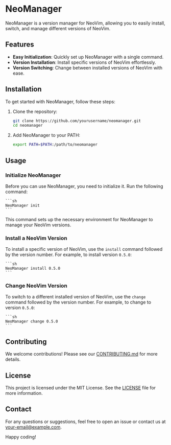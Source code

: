 # NeoManager

NeoManager is a version manager for NeoVim, allowing you to easily install, switch, and manage different versions of NeoVim.

## Features

- **Easy Initialization**: Quickly set up NeoManager with a single command.
- **Version Installation**: Install specific versions of NeoVim effortlessly.
- **Version Switching**: Change between installed versions of NeoVim with ease.

## Installation

To get started with NeoManager, follow these steps:

1. Clone the repository:
    ```sh
    git clone https://github.com/yourusername/neomanager.git
    cd neomanager
    ```

2. Add NeoManager to your PATH:
    ```sh
    export PATH=$PATH:/path/to/neomanager
    ```

## Usage

### Initialize NeoManager

Before you can use NeoManager, you need to initialize it. Run the following command:

    ```sh
    NeoManager init
    ```

This command sets up the necessary environment for NeoManager to manage your NeoVim versions.

### Install a NeoVim Version

To install a specific version of NeoVim, use the `install` command followed by the version number. For example, to install version `0.5.0`:

    ```sh
    NeoManager install 0.5.0
    ```

### Change NeoVim Version

To switch to a different installed version of NeoVim, use the `change` command followed by the version number. For example, to change to version `0.5.0`:

    ```sh
    NeoManager change 0.5.0
    ```

## Contributing

We welcome contributions! Please see our [CONTRIBUTING.md](CONTRIBUTING.md) for more details.

## License

This project is licensed under the MIT License. See the [LICENSE](LICENSE) file for more information.

## Contact

For any questions or suggestions, feel free to open an issue or contact us at [your-email@example.com](mailto:your-email@example.com).

Happy coding!

